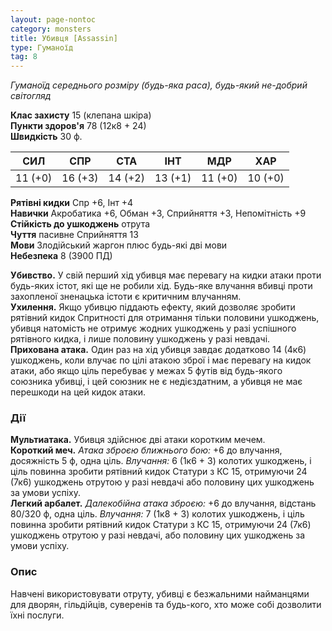 ```yaml
---
layout: page-nontoc
category: monsters
title: Убивця [Assassin]
type: Гуманоїд
tag: 8
---
```


_Гуманоїд середнього розміру (будь-яка раса), будь-який не-добрий світогляд_  

**Клас захисту** 15 (клепана шкіра)    
**Пункти здоров'я** 78 (12к8 + 24)    
**Швидкість** 30 ф.  

| СИЛ     | СПР     | СТА     | ІНТ     | МДР     | ХАР     |
| ------- | ------- | ------- | ------- | ------- | ------- |
| 11 (+0) | 16 (+3) | 14 (+2) | 13 (+1) | 11 (+0) | 10 (+0) |

**Рятівні кидки** Спр +6, Інт +4    
**Навички** Акробатика +6, Обман +3, Сприйняття +3, Непомітність +9    
**Стійкість до ушкоджень** отрута    
**Чуття** пасивне Сприйняття 13    
**Мови** Злодійський жаргон плюс будь-які дві мови    
**Небезпека** 8 (3900 ПД)  

**Убивство.** У свій перший хід убивця має перевагу на кидки атаки проти будь-яких істот, які ще не робили хід. Будь-яке влучання вбивці проти захопленої зненацька істоти є критичним влучанням.    
**Ухилення.** Якщо убивцю піддають ефекту, який дозволяє зробити рятівний кидок Спритності для отримання тільки половини ушкоджень, убивця натомість не отримує жодних ушкоджень у разі успішного рятівного кидка, і лише половину ушкоджень у разі невдачі.    
**Прихована атака.** Один раз на хід убивця завдає додатково 14 (4к6) ушкоджень, коли влучає по цілі атакою зброї і має перевагу на кидок атаки, або якщо ціль перебуває у межах 5 футів від будь-якого союзника убивці, і цей союзник не є недієздатним, а убивця не має перешкоди на цей кидок атаки.  

### Дії
**Мультиатака.** Убивця здійснює дві атаки коротким мечем.    
**Короткий меч.** _Атака зброєю ближнього бою:_ +6 до влучання, досяжність 5 ф, одна ціль. _Влучання:_ 6 (1к6 + 3) колотих ушкоджень, і ціль повинна зробити рятівний кидок Статури з КС 15, отримуючи 24 (7к6) ушкоджень отрутою у разі невдачі або половину цих ушкоджень за умови успіху.    
**Легкий арбалет.** _Далекобійна атака зброєю:_ +6 до влучання, відстань 80/320 ф, одна ціль. _Влучання:_ 7 (1к8 + 3) колотих ушкоджень, і ціль повинна зробити рятівний кидок Статури з КС 15, отримуючи 24 (7к6) ушкоджень отрутою у разі невдачі, або половину цих ушкоджень за умови успіху.  

### Опис
Навчені використовувати отруту, убивці є безжальними найманцями для дворян, гільдійців, суверенів та будь-кого, хто може собі дозволити їхні послуги. 
